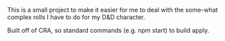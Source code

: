 This is a small project to make it easier for me to deal with the some-what complex rolls I have to do for my D&D character.

Built off of CRA, so standard commands (e.g. npm start) to build apply.

